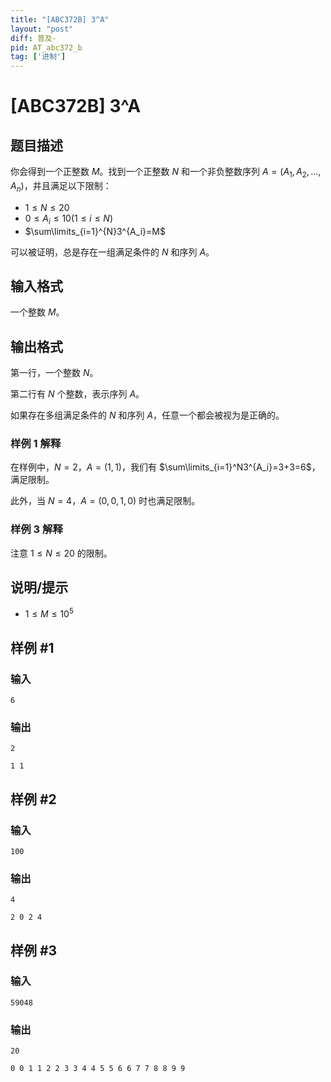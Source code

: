```yaml
---
title: "[ABC372B] 3^A"
layout: "post"
diff: 普及-
pid: AT_abc372_b
tag: ['进制']
---
```


# [ABC372B] 3^A

## 题目描述

你会得到一个正整数 $M$。找到一个正整数 $N$ 和一个非负整数序列 $A=(A_1,A_2,\dots,A_n)$，并且满足以下限制：

- $1\le N\le 20$
- $0\le A_i\le 10(1\le i\le N)$
- $\sum\limits_{i=1}^{N}3^{A_i}=M$ 

可以被证明，总是存在一组满足条件的 $N$ 和序列 $A$。

## 输入格式

一个整数 $M$。

## 输出格式

第一行，一个整数 $N$。

第二行有 $N$ 个整数，表示序列 $A$。

如果存在多组满足条件的 $N$ 和序列 $A$，任意一个都会被视为是正确的。

### 样例 1 解释

在样例中，$N=2$，$A=(1,1)$，我们有 $\sum\limits_{i=1}^N3^{A_i}=3+3=6$，满足限制。

此外，当 $N=4$，$A=(0,0,1,0)$ 时也满足限制。 

### 样例 3 解释

注意 $1\le N\le 20$ 的限制。

## 说明/提示

- $1\le M\le 10^5$

## 样例 #1

### 输入

```
6
```

### 输出

```
2
1 1
```

## 样例 #2

### 输入

```
100
```

### 输出

```
4
2 0 2 4
```

## 样例 #3

### 输入

```
59048
```

### 输出

```
20
0 0 1 1 2 2 3 3 4 4 5 5 6 6 7 7 8 8 9 9
```

